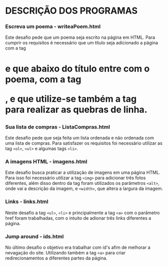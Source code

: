 # DESCRIÇÃO DOS PROGRAMAS #

### Escreva um poema - writeaPoem.html ###

Este desafio pede que um poema seja escrito na página em HTML. Para cumprir os requisitos é necessário que um título seja adicionado a página com a tag <h1> e que abaixo do título entre com o poema, com a tag <p>, e que utilize-se também a tag <br> para realizar as quebras de linha.

### Sua lista de compras - ListaCompras.html ###

Este desafio pede que seja feita um lista ordenada e não ordenada com uma lista de compras. Para satisfazer os requisitos foi necessário utilizar as tag `<ol>`, `<ul>` e algumas tags  `<li>`.

### A imagens HTML - imagens.html ###

Este desafio busca praticar a utilização de imagens em uma página HTML. Para isso foi necessário utilizar a tag `<img>` para adicionar três fotos diferentes, além disso dentro da tag foram utilizados os parâmetros `<alt>`, onde vai a descrição da imagem, e `<width>`, que altera a largura da imagem.

### Links - links.html ###

Neste desafio a tag `<ul>`, `<li>` e principalmente a tag `<a>` com o parâmetro href foram trabalhadas, com o intuito de adionar três links diferentes a página.

### Jump around - ids.html ###

No último desafio o objetivo era trabalhar com id's afim de melhorar a nevagação do site. Utilizando também a tag `<a>` para criar redirecionamentos a diferentes partes da página.
